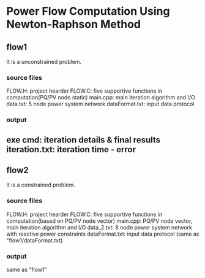 # Power Flow Computation Using Newton-Raphson Method
## flow1
It is a unconstrained problem.
### source files
FLOW.H: project hearder
FLOW.C: five supportive functions in computation(PQ/PV node static)
main.cpp: main iteration algorithm and I/O
data.txt: 5 node power system network
dataFormat.txt: input data protocol
### output
exe cmd: iteration details & final results
iteration.txt: iteration time - error
---------------
## flow2
It is a constrained problem.
### source files
FLOW.H: project hearder
FLOW.C: five supportive functions in computation(based on PQ/PV node vector)
main.cpp: PQ/PV node vector, main iteration algorithm and I/O
data_2.txt: 8 node power system network with reactive power constraints
dataFormat.txt: input data protocol (same as "flow1/dataFormat.txt)
### output
same as "flow1"